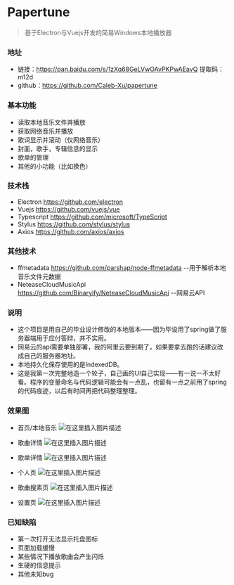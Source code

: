 ﻿# Papertune

> 基于Electron与Vuejs开发的简易Windows本地播放器



### 地址

- 链接：https://pan.baidu.com/s/1zXq68GeLVwOAvPKPwAEavQ  提取码：m12d 
- github：https://github.com/Caleb-Xu/papertune



### 基本功能

- 读取本地音乐文件并播放
- 获取网络音乐并播放
- 歌词显示并滚动（仅网络音乐）
- 封面，歌手，专辑信息的显示
- 歌单的管理
- 其他的小功能（比如换色）



### 技术栈

- Electron  https://github.com/electron
- Vuejs  https://github.com/vuejs/vue
- Typescript https://github.com/microsoft/TypeScript
- Stylus https://github.com/stylus/stylus
- Axios https://github.com/axios/axios



### 其他技术

- ffmetadata https://github.com/parshap/node-ffmetadata --用于解析本地音乐文件元数据
- NeteaseCloudMusicApi https://github.com/Binaryify/NeteaseCloudMusicApi --网易云API



### 说明

- 这个项目是用自己的毕业设计修改的本地版本——因为毕设用了spring做了服务器端用于应付答辩，并不实用。
- 网易云的api需要单独部署，我的阿里云要到期了，如果要拿去跑的话建议改成自己的服务器地址。
- 本地持久化保存使用的是IndexedDB。
- 这是我第一次完整地造一个轮子，自己画的UI自己实现——有一说一不太好看。程序的变量命名与代码逻辑可能会有一点乱，也留有一点之前用了spring的代码痕迹，以后有时间再把代码整理整理。



### 效果图

- 首页/本地音乐
![在这里插入图片描述](https://img-blog.csdnimg.cn/20200525133810695.png?x-oss-process=image/watermark,type_ZmFuZ3poZW5naGVpdGk,shadow_10,text_aHR0cHM6Ly9ibG9nLmNzZG4ubmV0L2JhaWR1XzM4MzM1NTc4,size_16,color_FFFFFF,t_70)

- 歌曲详情
![在这里插入图片描述](https://img-blog.csdnimg.cn/20200525133810925.png?x-oss-process=image/watermark,type_ZmFuZ3poZW5naGVpdGk,shadow_10,text_aHR0cHM6Ly9ibG9nLmNzZG4ubmV0L2JhaWR1XzM4MzM1NTc4,size_16,color_FFFFFF,t_70)

- 歌单详情
![在这里插入图片描述](https://img-blog.csdnimg.cn/20200525133810821.png?x-oss-process=image/watermark,type_ZmFuZ3poZW5naGVpdGk,shadow_10,text_aHR0cHM6Ly9ibG9nLmNzZG4ubmV0L2JhaWR1XzM4MzM1NTc4,size_16,color_FFFFFF,t_70)
- 个人页
![在这里插入图片描述](https://img-blog.csdnimg.cn/20200525133810955.png?x-oss-process=image/watermark,type_ZmFuZ3poZW5naGVpdGk,shadow_10,text_aHR0cHM6Ly9ibG9nLmNzZG4ubmV0L2JhaWR1XzM4MzM1NTc4,size_16,color_FFFFFF,t_70)
- 歌曲搜素页
![在这里插入图片描述](https://img-blog.csdnimg.cn/20200525133810697.png?x-oss-process=image/watermark,type_ZmFuZ3poZW5naGVpdGk,shadow_10,text_aHR0cHM6Ly9ibG9nLmNzZG4ubmV0L2JhaWR1XzM4MzM1NTc4,size_16,color_FFFFFF,t_70)
- 设置页
![在这里插入图片描述](https://img-blog.csdnimg.cn/20200525133810492.png?x-oss-process=image/watermark,type_ZmFuZ3poZW5naGVpdGk,shadow_10,text_aHR0cHM6Ly9ibG9nLmNzZG4ubmV0L2JhaWR1XzM4MzM1NTc4,size_16,color_FFFFFF,t_70)



### 已知缺陷

- 第一次打开无法显示托盘图标
- 页面加载缓慢
- 某些情况下播放歌曲会产生闪烁
- 生硬的信息提示
- 其他未知bug
